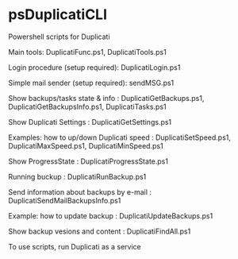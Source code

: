 # psDuplicatiCLI
Powershell scripts for  Duplicati

Main tools: DuplicatiFunc.ps1, DuplicatiTools.ps1

Login procedure (setup required): DuplicatiLogin.ps1

Simple mail sender (setup required): sendMSG.ps1

Show backups/tasks state & info : DuplicatiGetBackups.ps1, DuplicatiGetBackupsInfo.ps1, DuplicatiTasks.ps1

Show Duplicati Settings : DuplicatiGetSettings.ps1

Examples: how to up/down Duplicati speed : DuplicatiSetSpeed.ps1, DuplicatiMaxSpeed.ps1, DuplicatiMinSpeed.ps1

Show ProgressState : DuplicatiProgressState.ps1

Running buckup : DuplicatiRunBackup.ps1

Send information about backups by e-mail : DuplicatiSendMailBackupsInfo.ps1

Example: how to update backup : DuplicatiUpdateBackups.ps1

Show backup vesions and content : DuplicatiFindAll.ps1
 
 
 To use scripts, run Duplicati as a service
